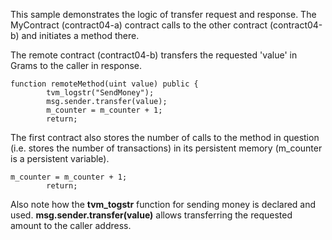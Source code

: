 This sample  demonstrates the logic of transfer request and response.
The MyContract (contract04-a) contract calls to the other contract (contract04-b) and initiates a method there. 

The remote contract (contract04-b) transfers the requested 'value' in Grams to the caller in response. 
```
function remoteMethod(uint value) public {
		tvm_logstr("SendMoney");
		msg.sender.transfer(value);
		m_counter = m_counter + 1;
		return; 
```
The first contract also stores the number of calls to the method in question (i.e. stores the number of transactions) in its persistent memory (m_counter is a persistent variable).
```
m_counter = m_counter + 1;
		return;
```
Also note how the **tvm_togstr** function for sending money is declared and used. **msg.sender.transfer(value)** allows transferring the requested amount to the caller address.
